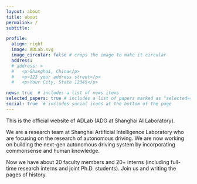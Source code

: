 ```yaml
---
layout: about
title: about
permalink: /
subtitle: 

profile:
  align: right
  image: ADLab.svg
  image_circular: false # crops the image to make it circular
  address: 
  # address: >
  #   <p>Shanghai, China</p>
  #   <p>123 your address street</p>
  #   <p>Your City, State 12345</p>

news: true  # includes a list of news items
selected_papers: true # includes a list of papers marked as "selected={true}"
social: true  # includes social icons at the bottom of the page
---
```


This is the official website of ADLab (ADG at Shanghai AI Laboratory).

We are a research team at Shanghai Artificial Intelligence Laboratory who are focusing on the research of autonomous driving. We are now working on building the next-gen autonomous driving system by incorporating commonsense and human knowledge.

Now we have about 20 faculty members and 20+ interns (including full-time research interns and joint Ph.D. students). Join us and writing the pages of history.

<!-- 
Write your biography here. Tell the world about yourself. Link to your favorite [subreddit](http://reddit.com). You can put a picture in, too. The code is already in, just name your picture `prof_pic.jpg` and put it in the `img/` folder.

Put your address / P.O. box / other info right below your picture. You can also disable any these elements by editing `profile` property of the YAML header of your `_pages/about.md`. Edit `_bibliography/papers.bib` and Jekyll will render your [publications page](/al-folio/publications/) automatically.

Link to your social media connections, too. This theme is set up to use [Font Awesome icons](http://fortawesome.github.io/Font-Awesome/) and [Academicons](https://jpswalsh.github.io/academicons/), like the ones below. Add your Facebook, Twitter, LinkedIn, Google Scholar, or just disable all of them. 
-->
